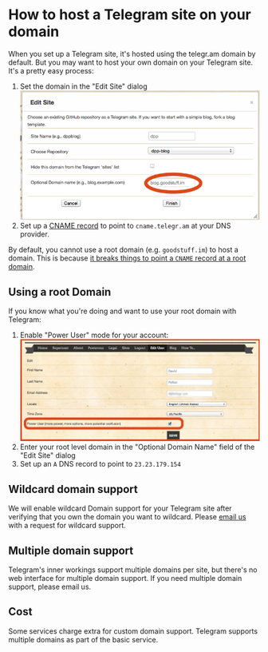 # How to host a Telegram site on your domain

When you set up a Telegram site, it's hosted using the telegr.am domain by default.  But you may
want to host your own domain on your Telegram site.  It's a pretty easy process:

1. Set the domain in the "Edit Site" dialog ![dialog](/images/domain.png)
2. Set up a [CNAME record](http://en.wikipedia.org/wiki/CNAME_record) to point to `cname.telegr.am`
   at your DNS provider.
   
By default, you cannot use a root domain (e.g. `goodstuff.im`) to host a domain.
This is because [it breaks things to point a `CNAME` record at a root domain](http://serverfault.com/questions/91712/dns-using-cnames-breaks-mx-records).

## Using a root Domain

If you know what you're doing and want to use your root domain with Telegram:

1. Enable "Power User" mode for your account: ![power user](/images/edit_user.png)
2. Enter your root level domain in the "Optional Domain Name" field of the "Edit Site" dialog
3. Set up an `A` DNS record to point to `23.23.179.154`

## Wildcard domain support

We will enable wildcard Domain support for your Telegram site after verifying that you
own the domain you want to wildcard.  Please [email us](mailto:howdy@telegr.am) with
a request for wildcard support.

## Multiple domain support

Telegram's inner workings support multiple domains per site, but there's no web
interface for multiple domain support.  If you need multiple domain support, please
email us.

## Cost

Some services charge extra for custom domain support.  Telegram supports multiple
domains as part of the basic service.